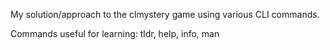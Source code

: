 My solution/approach to the clmystery game using various CLI commands. 

Commands useful for learning: tldr, help, info, man
